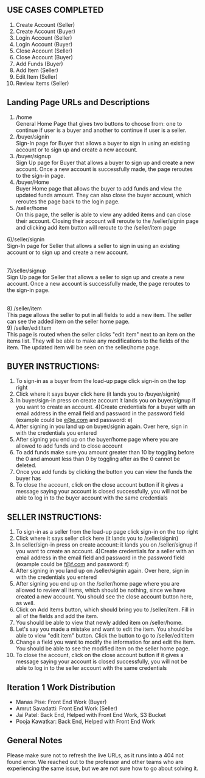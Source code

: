 ## USE CASES COMPLETED
  1) Create Account (Seller)
  2) Create Account (Buyer)
  3) Login Account (Seller)
  4) Login Account (Buyer)
  5) Close Account (Seller)
  6) Close Account (Buyer)
  7) Add Funds (Buyer)
  8) Add Item (Seller)
  9) Edit Item (Seller)
  10) Review Items (Seller)

## Landing Page URLs and Descriptions
  1) /home
     <br/>General Home Page that gives two buttons to choose from: one to continue if user is a buyer and another to continue if user is a seller.
  2) /buyer/signin
     <br/>Sign-In page for Buyer that allows a buyer to sign in using an existing account or to sign up and create a new account.
  3) /buyer/signup
     <br/>Sign Up page for Buyer that allows a buyer to sign up and create a new account. Once a new account is successfully made, the page reroutes to the sign-in page.
  4) /buyer/Home
     <br/>Buyer Home page that allows the buyer to add funds and view the updated funds amount. They can also close the buyer account, which reroutes the page back to the login page.
  5) /seller/home
  <br/>On this page, the seller is able to view any added items and can close their account. Closing their account will reroute to the /seller/signin page and clicking add item button will reroute to the /seller/item page

6)/seller/signin
  <br/>Sign-In page for Seller that allows a seller to sign in using an existing account or to sign up and create a new account.
  
<br/>7)/seller/signup
  <br/>Sign Up page for Seller that allows a seller to sign up and create a new account. Once a new account is successfully made, the page reroutes to the sign-in page.
  
<br/>8) /seller/item
     <br/>This page allows the seller to put in all fields to add a new item. The seller can see the added item on the seller home page.
<br/>9) /seller/editItem
      <br/>This page is routed when the seller clicks "edit item" next to an item on the items list. They will be able to make any modifications to the fields of the item. The updated item will be seen on the seller/home page.


## BUYER INSTRUCTIONS:
  1) To sign-in as a buyer from the load-up page click sign-in on the top right 
  2) Click where it says buyer click here (it lands you to /buyer/signin) 
  3) In buyer/sign-in press on create account it lands you on buyer/signup if you want to create an account. 
  4)Create credentials for a buyer with an email address in the email field and password in the password field (example could be e@e.com and password: e)
  3) After signing in you land up on buyer/signin again. Over here, sign in with the credentials you entered
  4) After signing you end up on the buyer/home page where you are allowed to add funds and to close account 
  5) To add funds make sure you amount greater than 10 by toggling before the 0 and amount less than 0 by toggling after as the 0 cannot be deleted. 
  6) Once you add funds by clicking the button you can view the funds the buyer has
  7) To close the account, click on the close account button if it gives a message saying your account is closed successfully, you will not be able to log in to the buyer account with the same credentials

## SELLER INSTRUCTIONS:
1) To sign-in as a seller from the load-up page click sign-in on the top right 
  2) Click where it says seller click here (it lands you to /seller/signin) 
  3) In seller/sign-in press on create account: it lands you on /seller/signup if you want to create an account. 
  4)Create credentials for a seller with an email address in the email field and password in the password field (example could be f@f.com and password: f)
  3) After signing in you land up on /seller/signin again. Over here, sign in with the credentials you entered
  4) After signing you end up on the /seller/home page where you are allowed to review all items, which should be nothing, since we have created a new account. You should see the close account button here, as well. 
  5) Click on Add Items button, which should bring you to /seller/item. Fill in all of the fields and add the item. 
  6) You should be able to view that newly added item on /seller/home.  
  7) Let's say you made a mistake and want to edit the item. You should be able to view "edit item" button. Click the button to go to /seller/editItem
  8) Change a field you want to modify the information for and edit the item. You should be able to see the modified item on the seller home page.
  9) To close the account, click on the close account button if it gives a message saying your account is closed successfully, you will not be able to log in to the seller account with the same credentials

## Iteration 1 Work Distribution
- Manas Pise: Front End Work (Buyer)
- Amrut Savadatti: Front End Work (Seller)
- Jai Patel: Back End, Helped with Front End Work, S3 Bucket
- Pooja Kawatkar: Back End, Helped with Front End Work

## General Notes
Please make sure not to refresh the live URLs, as it runs into a 404 not found error. We reached out to the professor and other teams who are experiencing the same issue, but we are not sure how to go about solving it.
